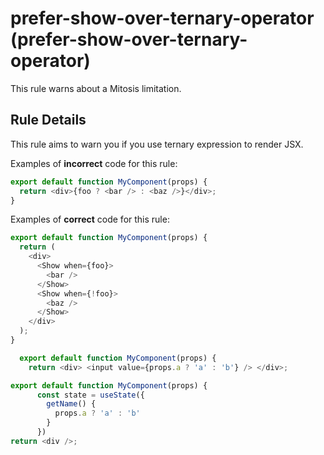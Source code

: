 # prefer-show-over-ternary-operator (prefer-show-over-ternary-operator)

This rule warns about a Mitosis limitation.

## Rule Details

This rule aims to warn you if you use ternary
expression to render JSX.

Examples of **incorrect** code for this rule:

```js
export default function MyComponent(props) {
  return <div>{foo ? <bar /> : <baz />}</div>;
}
```

Examples of **correct** code for this rule:

```js
export default function MyComponent(props) {
  return (
    <div>
      <Show when={foo}>
        <bar />
      </Show>
      <Show when={!foo}>
        <baz />
      </Show>
    </div>
  );
}
```

```js
  export default function MyComponent(props) {
    return <div> <input value={props.a ? 'a' : 'b'} /> </div>;
```

```js
export default function MyComponent(props) {
      const state = useState({
        getName() {
          props.a ? 'a' : 'b'
        }
      })
return <div />;
```
